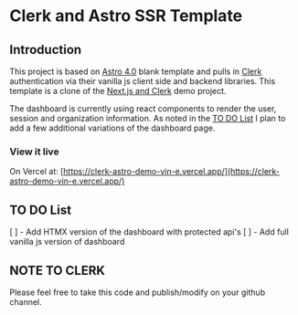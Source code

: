 # Clerk and Astro SSR Template

## Introduction

This project is based on [Astro 4.0](https://astro.build) blank template and pulls in [Clerk](https://clerk.dev) authentication via their vanilla js client side and backend libraries. This template is a clone of the [Next.js and Clerk](https://github.com/clerk/clerk-nextjs-demo-app-router/) demo project.

The dashboard is currently using react components to render the user, session and organization information. As noted in the [TO DO List](#to-do-list) I plan to add a few additional variations of the dashboard page.

### View it live

On Vercel at: [https://clerk-astro-demo-vin-e.vercel.app/](https://clerk-astro-demo-vin-e.vercel.app/)

## TO DO List

[ ] - Add HTMX version of the dashboard with protected api's
[ ] - Add full vanilla js version of dashboard

## NOTE TO CLERK

Please feel free to take this code and publish/modify on your github channel. 
